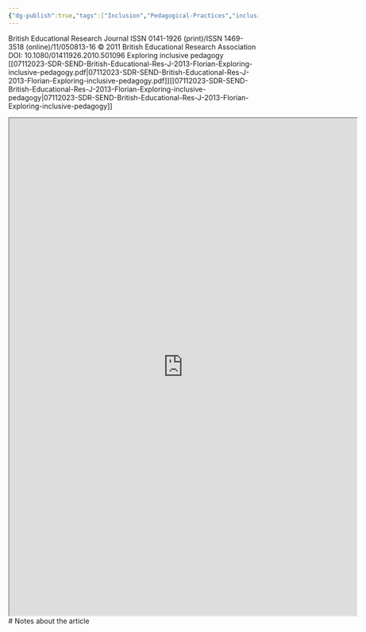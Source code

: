 ```yaml
---
{"dg-publish":true,"tags":["Inclusion","Pedagogical-Practices","inclusive-education","General-Education","Autism","Source"],"permalink":"/Sources with Notes/Articles/Exploring inclusive pedagogy/","dgPassFrontmatter":true}
---
```


British Educational Research Journal ISSN 0141-1926 (print)/ISSN 1469-3518 (online)/11/050813-16 © 2011 British Educational Research Association DOI: 10.1080/01411926.2010.501096 Exploring inclusive pedagogy
[[07112023-SDR-SEND-British-Educational-Res-J-2013-Florian-Exploring-inclusive-pedagogy.pdf\|07112023-SDR-SEND-British-Educational-Res-J-2013-Florian-Exploring-inclusive-pedagogy.pdf]][[07112023-SDR-SEND-British-Educational-Res-J-2013-Florian-Exploring-inclusive-pedagogy\|07112023-SDR-SEND-British-Educational-Res-J-2013-Florian-Exploring-inclusive-pedagogy]]

<iframe src="https://drive.google.com/file/d/1u89SyKZlDO9oM7fMGh2WDQ3bVTsLuVvK/preview" width="700" height="1000" ></iframe>
# Notes about the article
